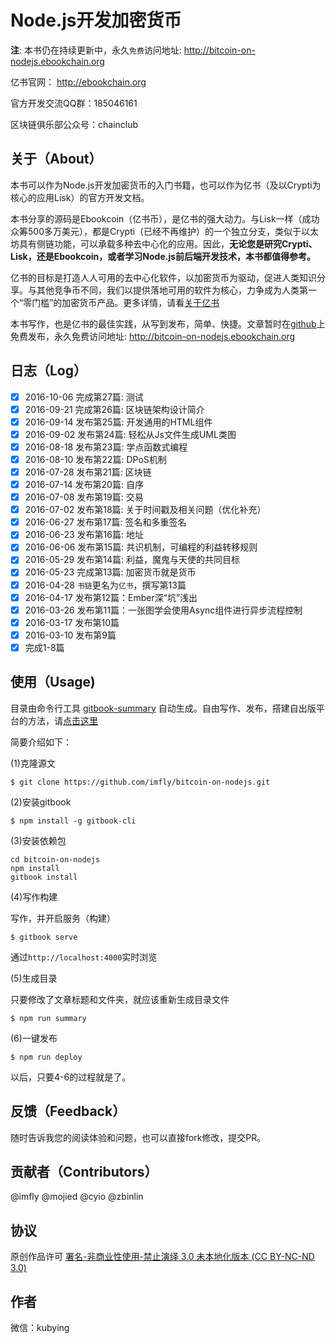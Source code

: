 # Node.js开发加密货币

**注**: 本书仍在持续更新中，永久`免费`访问地址: <http://bitcoin-on-nodejs.ebookchain.org>

亿书官网： <http://ebookchain.org>

官方开发交流QQ群：185046161

区块链俱乐部公众号：chainclub

## 关于（About）

本书可以作为Node.js开发加密货币的入门书籍，也可以作为亿书（及以Crypti为核心的应用Lisk）的官方开发文档。

本书分享的源码是Ebookcoin（亿书币），是亿书的强大动力。与Lisk一样（成功众筹500多万美元），都是Crypti（已经不再维护）的一个独立分支，类似于以太坊具有侧链功能，可以承载多种去中心化的应用。因此，**无论您是研究Crypti、Lisk，还是Ebookcoin，或者学习Node.js前后端开发技术，本书都值得参考。**

亿书的目标是打造人人可用的去中心化软件，以加密货币为驱动，促进人类知识分享。与其他竞争币不同，我们以提供落地可用的软件为核心，力争成为人类第一个“零门槛”的加密货币产品。更多详情，请看[关于亿书][]

本书写作，也是亿书的最佳实践，从写到发布，简单、快捷。文章暂时在[github][]上免费发布，永久免费访问地址: <http://bitcoin-on-nodejs.ebookchain.org>

## 日志（Log）

- [x] 2016-10-06 完成第27篇: 测试
- [x] 2016-09-21 完成第26篇: 区块链架构设计简介
- [x] 2016-09-14 发布第25篇: 开发通用的HTML组件
- [x] 2016-09-02 发布第24篇: 轻松从Js文件生成UML类图
- [x] 2016-08-18 发布第23篇: 学点函数式编程
- [x] 2016-08-10 发布第22篇: DPoS机制
- [x] 2016-07-28 发布第21篇: 区块链
- [x] 2016-07-14 发布第20篇: 自序
- [x] 2016-07-08 发布第19篇: 交易
- [x] 2016-07-02 发布第18篇: 关于时间戳及相关问题（优化补充）
- [x] 2016-06-27 发布第17篇: 签名和多重签名
- [x] 2016-06-23 发布第16篇: 地址
- [x] 2016-06-06 发布第15篇: 共识机制，可编程的利益转移规则
- [x] 2016-05-29 发布第14篇: 利益，魔鬼与天使的共同目标
- [x] 2016-05-23 完成第13篇: 加密货币就是货币
- [x] 2016-04-28 `书链`更名为`亿书`，撰写第13篇
- [x] 2016-04-17 发布第12篇：Ember深“坑”浅出
- [x] 2016-03-26 发布第11篇：一张图学会使用Async组件进行异步流程控制
- [x] 2016-03-17 发布第10篇
- [x] 2016-03-10 发布第9篇
- [x] 完成1-8篇

## 使用（Usage)

目录由命令行工具 [gitbook-summary][] 自动生成。自由写作、发布，搭建自出版平台的方法，请[点击这里][self-publishing]

简要介绍如下：

(1)克隆源文

```
$ git clone https://github.com/imfly/bitcoin-on-nodejs.git
```

(2)安装gitbook

```
$ npm install -g gitbook-cli
```

(3)安装依赖包

```
cd bitcoin-on-nodejs
npm install
gitbook install
```

(4)写作构建

写作，并开启服务（构建）

```
$ gitbook serve
```

通过`http://localhost:4000`实时浏览

(5)生成目录

只要修改了文章标题和文件夹，就应该重新生成目录文件

```
$ npm run summary
```

(6)一键发布

```
$ npm run deploy
```

以后，只要4-6的过程就是了。

## 反馈（Feedback）

随时告诉我您的阅读体验和问题，也可以直接fork修改，提交PR。

## 贡献者（Contributors）

@imfly
@mojied
@cyio
@zbinlin

## 协议

原创作品许可 [署名-非商业性使用-禁止演绎 3.0 未本地化版本 (CC BY-NC-ND 3.0)](http://creativecommons.org/licenses/by-nc-nd/3.0/deed.zh)

## 作者

微信：kubying

[github]: https://github.com/imfly/bitcoin-on-nodejs
[巴比特论坛]: http://8btc.com/thread-27448-1-1.html
[gitbook-summary]: https://github.com/imfly/gitbook-summary
[self-publishing]: https://github.com/imfly/how-to-create-self-publishing-platform
[关于亿书]: ./5-附录/6-关于亿书.md
[点个赞]: https://github.com/imfly/bitcoin-on-nodejs
